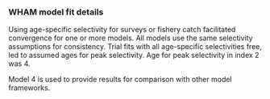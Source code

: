 ### WHAM model fit details

Using age-specific selectivity for surveys or fishery catch facilitated convergence for one or more models.
All models use the same selectivity assumptions for consistency.
Trial fits with all age-specific selectivities free, led to assumed ages for peak selectivity.
Age for peak selectivity in index 2 was 4.

Model 4 is used to provide results for comparison with other model frameworks.
